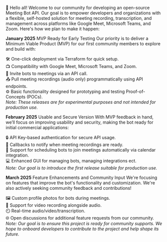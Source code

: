 👋 Hello all! Welcome to our community for developing an open-source Meeting Bot API. Our goal is to empower developers and organizations with a flexible, self-hosted solution for meeting recording, transcription, and management across platforms like Google Meet, Microsoft Teams, and Zoom. Here's how we plan to make it happen:

**January 2025** MVP Ready for Early Testing
Our priority is to deliver a Minimum Viable Product (MVP) for our first community members to explore and build with:

🛠️ One-click deployment via Terraform for quick setup.\
📺 Compatibility with Google Meet, Microsoft Teams, and Zoom.\
🤖 Invite bots to meetings via an API call.\
📤 Pull meeting recordings (audio only) programmatically using API endpoints.\
⚙️ Basic functionality designed for prototyping and testing Proof-of-Concepts (POCs).\
*Note: These releases are for experimental purposes and not intended for production use.*

**February 2025** Usable and Secure Version
With MVP feedback in hand, we’ll focus on improving usability and security, making the bot ready for initial commercial applications:

🔒 API Key-based authentication for secure API usage.\
🔄 Callbacks to notify when meeting recordings are ready.\
📅 Support for scheduling bots to join meetings automatically via calendar integration.\
💻 Enhanced GUI for managing bots, managing integrations ect.\
*Note: Our goal is to introduce the first release suitable for production use.*

**March 2025** Feature Enhancements and Community Input
We're focusing on features that improve the bot's functionality and customization. We're also actively seeking community feedback and contributions!

🖼️ Custom profile photos for bots during meetings.\
🎥 Support for video recording alongside audio.\
⏲️ Real-time audio/video/transcription.\
🌐 Open discussions for additional feature requests from our community.\
*Note: Our goal is to ensure this project is ready for community supports. We hope to onboard developers to contribute to the project and help shape its future.*